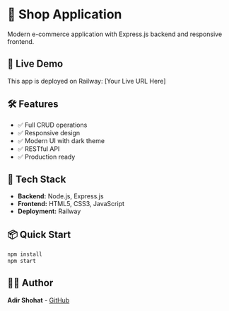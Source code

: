 # 🛒 Shop Application

Modern e-commerce application with Express.js backend and responsive frontend.

## 🚀 Live Demo

This app is deployed on Railway: [Your Live URL Here]

## 🛠️ Features

- ✅ Full CRUD operations
- ✅ Responsive design
- ✅ Modern UI with dark theme
- ✅ RESTful API
- ✅ Production ready

## 🔧 Tech Stack

- **Backend:** Node.js, Express.js
- **Frontend:** HTML5, CSS3, JavaScript
- **Deployment:** Railway

## 📦 Quick Start

```bash
npm install
npm start
```

## 👨‍💻 Author

**Adir Shohat** - [GitHub](https://github.com/Adir-html)